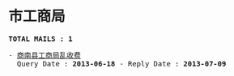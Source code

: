 # 市工商局
<pre><b>TOTAL MAILS : 1</b></pre>
<pre>
- <a href="../../categories/mails/1879.md">商南县工商局乱收费</a><br/>  Query Date : <b>2013-06-18</b> - Reply Date : <b>2013-07-09</b>
</pre>
